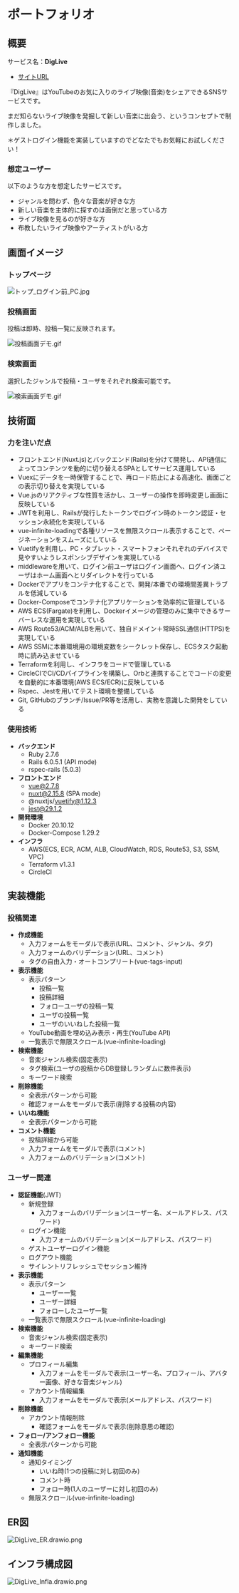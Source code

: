 # ポートフォリオ

## 概要

サービス名：**DigLive**

- [サイトURL](http://dig-live.com)

『DigLive』はYouTubeのお気に入りのライブ映像(音楽)をシェアできるSNSサービスです。

まだ知らないライブ映像を発掘して新しい音楽に出会う、というコンセプトで制作しました。

＊ゲストログイン機能を実装していますのでどなたでもお気軽にお試しください！

### 想定ユーザー

以下のような方を想定したサービスです。

- ジャンルを問わず、色々な音楽が好きな方
- 新しい音楽を主体的に探すのは面倒だと思っている方
- ライブ映像を見るのが好きな方
- 布教したいライブ映像やアーティストがいる方

## 画面イメージ

### トップページ

![トップ_ログイン前_PC.jpg](https://qiita-image-store.s3.ap-northeast-1.amazonaws.com/0/626595/c312ae7b-0bbb-2812-0aa4-dcc3808b65d8.jpeg)

### 投稿画面

投稿は即時、投稿一覧に反映されます。

![投稿画面デモ.gif](https://qiita-image-store.s3.ap-northeast-1.amazonaws.com/0/626595/47e1e2e2-4fa4-15d6-fb94-9d844997c037.gif)

### 検索画面

選択したジャンルで投稿・ユーザをそれぞれ検索可能です。

![検索画面デモ.gif](https://qiita-image-store.s3.ap-northeast-1.amazonaws.com/0/626595/e71f5b1b-1192-af1f-4356-2189ecde8690.gif)


## 技術面

### 力を注いだ点

- フロントエンド(Nuxt.js)とバックエンド(Rails)を分けて開発し、API通信によってコンテンツを動的に切り替えるSPAとしてサービス運用している
- Vuexにデータを一時保管することで、再ロード防止による高速化、画面ごとの表示切り替えを実現している
- Vue.jsのリアクティブな性質を活かし、ユーザーの操作を即時変更し画面に反映している
- JWTを利用し、Railsが発行したトークンでログイン時のトークン認証・セッション永続化を実現している
- vue-infinite-loadingで各種リソースを無限スクロール表示することで、ページネーションをスムーズにしている
- Vuetifyを利用し、PC・タブレット・スマートフォンそれぞれのデバイスで見やすいようレスポンシブデザインを実現している
- middlewareを用いて、ログイン前ユーザはログイン画面へ、ログイン済ユーザはホーム画面へとリダイレクトを行っている
- Dockerでアプリをコンテナ化することで、開発/本番での環境間差異トラブルを低減している
- Docker-Composeでコンテナ化アプリケーションを効率的に管理している
- AWS ECS(Fargate)を利用し、Dockerイメージの管理のみに集中できるサーバーレスな運用を実現している
- AWS Route53/ACM/ALBを用いて、独自ドメイン＋常時SSL通信(HTTPS)を実現している
- AWS SSMに本番環境用の環境変数をシークレット保存し、ECSタスク起動時に読み込ませている
- Terraformを利用し、インフラをコードで管理している
- CircleCIでCI/CDパイプラインを構築し、Orbと連携することでコードの変更を自動的に本番環境(AWS ECS/ECR)に反映している
- Rspec、Jestを用いてテスト環境を整備している
- Git, GitHubのブランチ/Issue/PR等を活用し、実務を意識した開発をしている


### 使用技術

- **バックエンド**
    - Ruby 2.7.6
    - Rails 6.0.5.1 (API mode)
    - rspec-rails (5.0.3)
- **フロントエンド**
    - vue@2.7.8
    - nuxt@2.15.8 (SPA mode)
    - @nuxtjs/vuetify@1.12.3
    - jest@29.1.2
- **開発環境**
    - Docker 20.10.12
    - Docker-Compose 1.29.2
- **インフラ**
    - AWS(ECS, ECR, ACM, ALB, CloudWatch, RDS, Route53, S3, SSM, VPC)
    - Terraform v1.3.1
    - CircleCI

## 実装機能

### 投稿関連

- **作成機能**
    - 入力フォームをモーダルで表示(URL、コメント、ジャンル、タグ)
    - 入力フォームのバリデーション(URL、コメント)
    - タグの自由入力・オートコンプリート(vue-tags-input)
- **表示機能**
    - 表示パターン
        - 投稿一覧
        - 投稿詳細
        - フォローユーザの投稿一覧
        - ユーザの投稿一覧
        - ユーザのいいねした投稿一覧
    - YouTube動画を埋め込み表示・再生(YouTube API)
    - 一覧表示で無限スクロール(vue-infinite-loading)
- **検索機能**
    - 音楽ジャンル検索(固定表示)
    - タグ検索(ユーザの投稿からDB登録しランダムに数件表示)
    - キーワード検索
- **削除機能**
    - 全表示パターンから可能
    - 確認フォームをモーダルで表示(削除する投稿の内容)
- **いいね機能**
    - 全表示パターンから可能
- **コメント機能**
    - 投稿詳細から可能
    - 入力フォームをモーダルで表示(コメント)
    - 入力フォームのバリデーション(コメント)

### ユーザー関連

- **認証機能**(JWT)
    - 新規登録
        - 入力フォームのバリデーション(ユーザー名、メールアドレス、パスワード)
    - ログイン機能
        - 入力フォームのバリデーション(メールアドレス、パスワード)
    - ゲストユーザーログイン機能
    - ログアウト機能
    - サイレントリフレッシュでセッション維持
- **表示機能**
    - 表示パターン
        - ユーザー一覧
        - ユーザー詳細
        - フォローしたユーザ一覧
    - 一覧表示で無限スクロール(vue-infinite-loading)
- **検索機能**
    - 音楽ジャンル検索(固定表示)
    - キーワード検索
- **編集機能**
    - プロフィール編集
        - 入力フォームをモーダルで表示(ユーザー名、プロフィール、アバター画像、好きな音楽ジャンル)
    - アカウント情報編集
        - 入力フォームをモーダルで表示(メールアドレス、パスワード)
- **削除機能**
    - アカウント情報削除
        - 確認フォームをモーダルで表示(削除意思の確認)
- **フォロー/アンフォロー機能**
    - 全表示パターンから可能
- **通知機能**
    - 通知タイミング
        - いいね時(1つの投稿に対し初回のみ)
        - コメント時
        - フォロー時(1人のユーザーに対し初回のみ)
    - 無限スクロール(vue-infinite-loading)

## ER図

![DigLive_ER.drawio.png](https://qiita-image-store.s3.ap-northeast-1.amazonaws.com/0/626595/508e7d95-f8d4-e85b-388c-f851883da631.png)


## インフラ構成図

![DigLive_Infla.drawio.png](https://qiita-image-store.s3.ap-northeast-1.amazonaws.com/0/626595/3b2405cd-b35e-8b3e-beba-5236ad236755.png)


